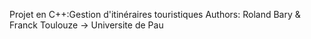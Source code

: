 Projet en C++:Gestion d'itinéraires touristiques
Authors: Roland Bary & Franck Toulouze -> Universite de Pau
